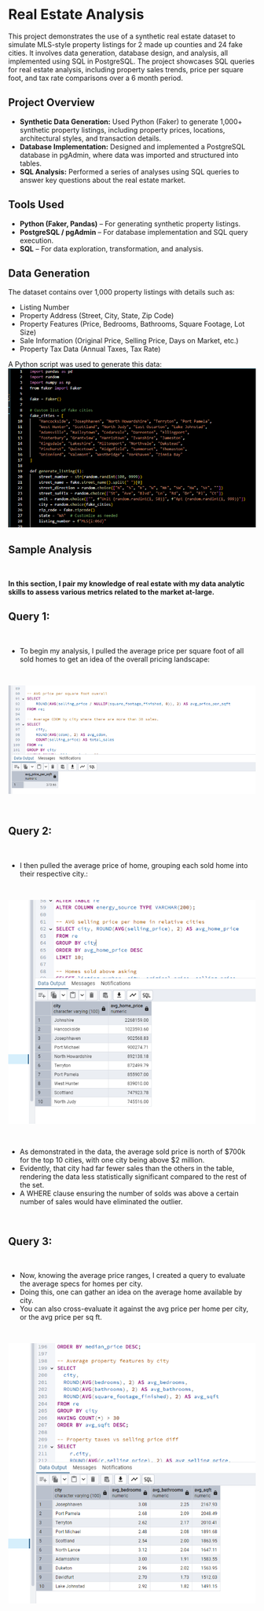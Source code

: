 # Real Estate Analysis

This project demonstrates the use of a synthetic real estate dataset to simulate MLS-style property listings for 2 made up counties and 24 fake cities. It involves data generation, database design, and analysis, all implemented using SQL in PostgreSQL. The project showcases SQL queries for real estate analysis, including property sales trends, price per square foot, and tax rate comparisons over a 6 month period. 

## Project Overview

- **Synthetic Data Generation:** Used Python (Faker) to generate 1,000+ synthetic property listings, including property prices, locations, architectural styles, and transaction details.
- **Database Implementation:** Designed and implemented a PostgreSQL database in pgAdmin, where data was imported and structured into tables.
- **SQL Analysis:** Performed a series of analyses using SQL queries to answer key questions about the real estate market.

## Tools Used

- **Python (Faker, Pandas)** – For generating synthetic property listings.
- **PostgreSQL / pgAdmin** – For database implementation and SQL query execution.
- **SQL** – For data exploration, transformation, and analysis.

## Data Generation

The dataset contains over 1,000 property listings with details such as:

- Listing Number
- Property Address (Street, City, State, Zip Code)
- Property Features (Price, Bedrooms, Bathrooms, Square Footage, Lot Size)
- Sale Information (Original Price, Selling Price, Days on Market, etc.)
- Property Tax Data (Annual Taxes, Tax Rate)

A Python script was used to generate this data:
![Script Snippet](fake_data_python_new.png)

## Sample Analysis
<br>

**In this section, I pair my knowledge of real estate with my data analytic skills to assess various metrics related to the market at-large.**
<br>

## Query 1:
<br>

- To begin my analysis, I pulled the average price per square foot of all sold homes to get an idea of the overall pricing landscape:

<br> 

![Avg Price Per Sqft](./avg-price-persqft-Screenshot%202025-04-17%20112643.png)

<br>

## Query 2:

<br>

- I then pulled the average price of home, grouping each sold home into their respective city.:

<br>

![RealReal Avg per City](./realrealavgpercity-Screenshot%202025-04-17%20111835.png)

<br>

- As demonstrated in the data, the average sold price is north of $700k for the top 10 cities, with one city being above $2 million.
- Evidently, that city had far fewer sales than the others in the table, rendering the data less statistically significant compared to the rest of the set.
- A WHERE clause ensuring the number of solds was above a certain number of sales would have eliminated the outlier.

<br>

## Query 3: 
<br> 

- Now, knowing the average price ranges, I created a query to evaluate the average specs for homes per city.
- Doing this, one can gather an idea on the average home available by city.
- You can also cross-evaluate it against the avg price per home per city, or the avg price per sq ft.
  
<br>

![Avg Specs per City](./avg_specs_percity_Screenshot%202025-04-17%20113838.png)







